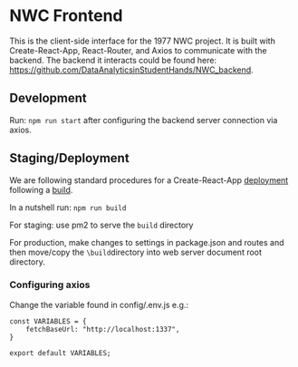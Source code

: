 # NWC Frontend 

This is the client-side interface for the 1977 NWC project. It is built with Create-React-App, React-Router, and Axios to communicate with the backend. The backend it interacts could be found here: https://github.com/DataAnalyticsinStudentHands/NWC_backend.

## Development

Run: `npm run start` after configuring the backend server connection via axios.

## Staging/Deployment

We are following standard procedures for a Create-React-App [deployment](https://create-react-app.dev/docs/deployment/) following a [build](https://create-react-app.dev/docs/production-build/). 

In a nutshell run: `npm run build`

For staging: use pm2 to serve the `build` directory

For production, make changes to settings in package.json and routes and then move/copy the `\build`directory into web server document root directory.

### Configuring axios

Change the variable found in config/.env.js e.g.:

```
const VARIABLES = {
	fetchBaseUrl: "http://localhost:1337",
}

export default VARIABLES;
```
